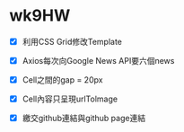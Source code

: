 # wk9HW
- [x] 利用CSS Grid修改Template
- [x] Axios每次向Google News API要六個news
- [x] Cell之間的gap = 20px
- [x] Cell內容只呈現urlTolmage
- [x] 繳交github連結與github page連結

